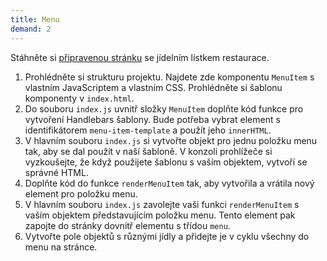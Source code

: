 ```yaml
---
title: Menu
demand: 2
---
```


Stáhněte si [připravenou stránku](../assets/menu.zip) se jídelním lístkem restaurace.

1. Prohlédněte si strukturu projektu. Najdete zde komponentu `MenuItem` s vlastním JavaScriptem a vlastním CSS. Prohlédněte si šablonu komponenty v `index.html`.
1. Do souboru `index.js` uvnitř složky `MenuItem` doplňte kód funkce pro vytvoření Handlebars šablony. Bude potřeba vybrat element s identifikátorem `menu-item-template` a použít jeho `innerHTML`.
1. V hlavním souboru `index.js` si vytvořte objekt pro jednu položku menu tak, aby se dal použít v naší šabloně. V konzoli prohlížeče si vyzkoušejte, že když použijete šablonu s vaším objektem, vytvoří se správné HTML.
1. Doplňte kód do funkce `renderMenuItem` tak, aby vytvořila a vrátila nový element pro položku menu.
1. V hlavním souboru `index.js` zavolejte vaši funkci `renderMenuItem` s vaším objektem představujícím položku menu. Tento element pak zapojte do stránky dovnitř elementu s třídou `menu`.
1. Vytvořte pole objektů s různými jídly a přidejte je v cyklu všechny do menu na stránce.
